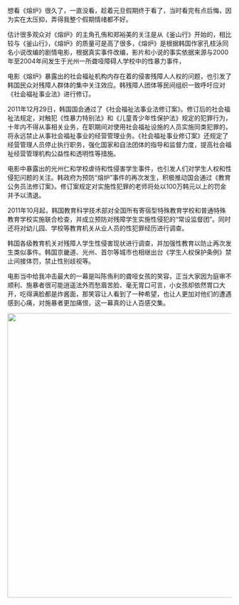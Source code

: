 想看《熔炉》很久了，一直没看，趁着元旦假期终于看了，当时看完有点后悔，因为实在太压抑，弄得我整个假期情绪都不好。

估计很多观众对《熔炉》的主角孔侑和郑裕美的关注是从《釜山行》开始的，相比较与《釜山行》，《熔炉》的质量可是高了很多，《熔炉》是根据韩国作家孔枝泳同名小说改编的剧情电影，根据真实事件改编，影片和小说的事实依据来源与2000年至2004年间发生于光州一所聋哑障碍人学校中的性暴力事件，

电影《熔炉》暴露出的社会福祉机构内存在着的侵害残障人人权的问题，也引发了韩国民众对残障人群体的集中关注效应。韩残障人团体等民间组织一致呼吁应对《社会福祉事业法》进行修订。

2011年12月29日，韩国国会通过了《社会福祉法事业法修订案》。修订后的社会福祉法规定，对触犯《性暴力特别法》和《儿童青少年性保护法》规定的犯罪行为，十年内不得从事相关业务，在职期间对使用社会福祉设施的人员实施同类犯罪的，将永远禁止从事社会福祉事业的经营管理业务。《社会福祉事业修订案》还规定了经营管理人员停止执行职务，强化国家和自法团体的指导和监督力度，提高社会福祉经营管理机构公益性和透明性等措施。

电影中暴露出的光州仁和学校虐待和性侵害学生事件，也引发人们对学生人权和性侵犯问题的关注。韩政府为预防“熔炉”事件的再次发生，积极推动国会通过《教育公务员法修订案》。修订案规定对实施性犯罪的老师将处以100万韩元以上的罚金并予以清退。

2011年10月起，韩国教育科学技术部对全国所有寄宿型特殊教育学校和普通特殊教育学校实施联合检查，并成立预防对残障学生实施性侵犯的“常设监督团”。同时还将对幼儿园、学校等教育机关从业人员的性犯罪经历进行调查。

韩国各级教育机关对残障人学生性侵害现状进行调查，并加强性教育以防止再次发生类似事件。韩国京畿道、光州、首尔等城市也相继出台《学生人权保护条例》禁止间接体罚，禁止性别歧视等。

电影当中给我冲击最大的一幕是叫陈侑利的聋哑女孩的笑容，正当大家因为庭审不顺利、施暴者很可能逍遥法外而愁眉苦脸、毫无胃口可言，小女孩却依然胃口大开，吃得满脸都是炸酱面，那笑容让人看到了一种希望，也让人更加对他们的遭遇感到心痛，对施暴者更加痛恨，这一幕真的让人百感交集。

<img class="img-responsive center-block" src="https://raw.githubusercontent.com/joshua19881228/my_blogs/master/Life_Discovery/Miscellaneous/figures/Silenced.png" alt="" width="640"/>